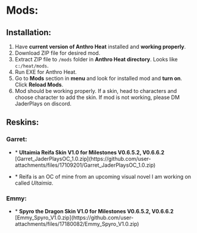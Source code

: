 <h1>Mods:</h1>
<h2>Installation:</h2>
<ol>
  <li>Have <b>current version of Anthro Heat</b> installed and <b>working properly</b>.</li>
  <li>Download ZIP file for desired mod.</li>
  <li>Extract ZIP file to <code>/mods</code> folder in <b>Anthro Heat directory</b>. Looks like <code>c:/heat/mods</code>.</li>
  <li>Run EXE for Anthro Heat.</li>
  <li>Go to <b>Mods</b> section in <b>menu</b> and look for installed mod and <b>turn on</b>. Click <b>Reload Mods</b>.</li>
  <li>Mod should be working properly. If a skin, head to characters and choose character to add the skin. If mod is not working, please DM JaderPlays on discord.</li>
</ol>

<h2>Reskins:</h2>
<h3>Garret:</h3>
<ul>
  <li><p>* <b>Ultaimia Reifa Skin V1.0 for Milestones V0.6.5.2, V0.6.6.2</b> [Garret_JaderPlaysOC_1.0.zip](https://github.com/user-attachments/files/17109201/Garret_JaderPlaysOC_1.0.zip)</p></li>
  <li><p>* Reifa is an OC of mine from an upcoming visual novel I am working on called <i>Ultaimia</i>.</p></li>
</ul>

<h3>Emmy:</h3>
<ul>
  <li><p>* <b>Spyro the Dragon Skin V1.0 for Milestones V0.6.5.2, V0.6.6.2</b> [Emmy_Spyro_V1.0.zip](https://github.com/user-attachments/files/17180082/Emmy_Spyro_V1.0.zip)</p></li>
</ul>
